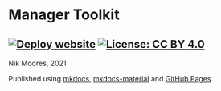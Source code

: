 # Manager Toolkit
[![Deploy website](https://github.com/Adroz/manager-toolkit/actions/workflows/main.yml/badge.svg)](https://github.com/Adroz/manager-toolkit/actions/workflows/main.yml)
[![License: CC BY 4.0](https://img.shields.io/badge/License-CC%20BY%204.0-lightgrey.svg)](https://creativecommons.org/licenses/by/4.0/)
----
Nik Moores, 2021

Published using [mkdocs](https://www.mkdocs.org/), [mkdocs-material](https://github.com/squidfunk/mkdocs-material) and [GitHub Pages](https://pages.github.com/).
